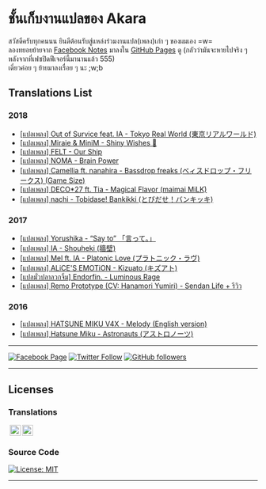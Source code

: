 # ชั้นเก็บงานแปลของ Akara
สวัสดีครับทุกคนนน ยินดีต้อนรับสู่แหล่งร่วมงานแปล(เพลง)เก่า ๆ ของผมเอง =w=  
ลองทยอยย้ายจาก <a rel="facebook" href="https://www.facebook.com/notes/3226017577509118/" target="_blank">Facebook Notes</a> มาลงใน [GitHub Pages](https://richeyphu.github.io/translation-archive/) ดู (กลัวว่ามันจะหายไปจริง ๆ หลังจากที่เฟซปิดฟีเจอร์นี้มานานแล้ว 555)  
เดี๋ยวค่อย ๆ ย้ายมาลงเรื่อย ๆ นะ ;w;b

## Translations List

### 2018
- [[แปลเพลง] Out of Survice feat. IA - Tokyo Real World (東京リアルワールド)](https://www.facebook.com/notes/676629013236179/)
- [[แปลเพลง] Miraie & MiniM - Shiny Wishes 🌻](https://www.facebook.com/notes/401500631258790/)
- [[แปลเพลง] FELT - Our Ship](https://www.facebook.com/notes/1037026140051675/)
- [[แปลเพลง] NOMA - Brain Power](https://www.facebook.com/notes/366715554529394/)
- [[แปลเพลง] Camellia ft. nanahira - Bassdrop freaks (ベィスドロップ・フリークス) (Game Size)](https://www.facebook.com/notes/2880252112261997/)
- [[แปลเพลง] DECO\*27 ft. Tia - Magical Flavor (maimai MiLK)](https://www.facebook.com/notes/2768196736725996/)
- [[แปลเพลง] nachi - Tobidase! Bankikki (とびだせ！バンキッキ)](https://www.facebook.com/notes/1036441386768605/)

### 2017
- [[แปลเพลง] Yorushika - “Say to” 「言って。」](https://www.facebook.com/notes/668767020448971/)
- [[แปลเพลง] IA - Shouheki (牆壁)](https://www.facebook.com/notes/989044221571397/)
- [[แปลเพลง] Mel ft. IA - Platonic Love (プラトニック・ラヴ)](https://www.facebook.com/notes/1252641738423657/)
- [[แปลเพลง] ALiCE'S EMOTiON - Kizuato (キズアト)](https://www.facebook.com/notes/804884400052705/)
- [[แปลมั่วปลาลวกจิ้ม] Endorfin. - Luminous Rage](https://www.facebook.com/notes/338934687412509/)
- [[แปลเพลง] Remo Prototype (CV: Hanamori Yumiri) - Sendan Life + รีวิว](https://www.facebook.com/notes/388447588853116/)

### 2016
- [[แปลเพลง] HATSUNE MIKU V4X - Melody (English version)](https://www.facebook.com/notes/666071590711225/)
- [[แปลเพลง] Hatsune Miku - Astronauts (アストロノーツ)](2016/HatsuneMiku-Astronauts.md)

---

[![Facebook Page](https://img.shields.io/badge/Akaraプ-Like-blue?style=social&logo=facebook)](https://www.facebook.com/AkaraSellegg)
[![Twitter Follow](https://img.shields.io/twitter/follow/akara1337?style=social)](https://twitter.com/intent/follow?screen_name=akara1337)
[![GitHub followers](https://img.shields.io/github/followers/richeyphu?style=social)](https://github.com/richeyphu)

---

## Licenses
### Translations
<!-- This work is licensed under --><a href="http://creativecommons.org/licenses/by/4.0/?ref=chooser-v1" target="_blank" rel="license noopener noreferrer" style="display:inline-block;"><!-- CC BY 4.0 --><img style="height:22px!important;margin-left:3px;vertical-align:text-bottom;" src="https://mirrors.creativecommons.org/presskit/icons/cc.svg?ref=chooser-v1"><img style="height:22px!important;margin-left:3px;vertical-align:text-bottom;" src="https://mirrors.creativecommons.org/presskit/icons/by.svg?ref=chooser-v1"></a>
<!-- 
<a rel="license" href="http://creativecommons.org/licenses/by/4.0/" target="_blank"><img alt="Creative Commons License" style="border-width:0" src="https://i.creativecommons.org/l/by/4.0/88x31.png" /></a>
<br />This work is licensed under a <a rel="license" href="http://creativecommons.org/licenses/by/4.0/" target="_blank">Creative Commons Attribution 4.0 International License</a>.
-->

### Source Code
[![License: MIT](https://img.shields.io/badge/license-MIT-blue?style=flat-square)](https://richeyphu.github.io/translation-archive/LICENSE.html)

---
<a id="theme-toggle" onclick="modeSwitcher()"></a>

<!--

## Welcome to GitHub Pages

You can use the [editor on GitHub](https://github.com/richeyphu/translation-archive/edit/main/README.md) to maintain and preview the content for your website in Markdown files.

Whenever you commit to this repository, GitHub Pages will run [Jekyll](https://jekyllrb.com/) to rebuild the pages in your site, from the content in your Markdown files.

### Markdown

Markdown is a lightweight and easy-to-use syntax for styling your writing. It includes conventions for

```markdown
Syntax highlighted code block

# Header 1
## Header 2
### Header 3

- Bulleted
- List

1. Numbered
2. List

**Bold** and _Italic_ and `Code` text

[Link](url) and ![Image](src)
```

For more details see [GitHub Flavored Markdown](https://guides.github.com/features/mastering-markdown/).

### Jekyll Themes

Your Pages site will use the layout and styles from the Jekyll theme you have selected in your [repository settings](https://github.com/richeyphu/translation-archive/settings/pages). The name of this theme is saved in the Jekyll `_config.yml` configuration file.

### Support or Contact

Having trouble with Pages? Check out our [documentation](https://docs.github.com/categories/github-pages-basics/) or [contact support](https://support.github.com/contact) and we’ll help you sort it out.

-->
